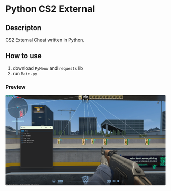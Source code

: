 # Python CS2 External

## Descripton
CS2 External Cheat written in Python.

## How to use
1. download `PyMeow` and `requests` lib
2. run `Main.py`

### Preview
![preview](Images/QQ_1730871673948.png)
